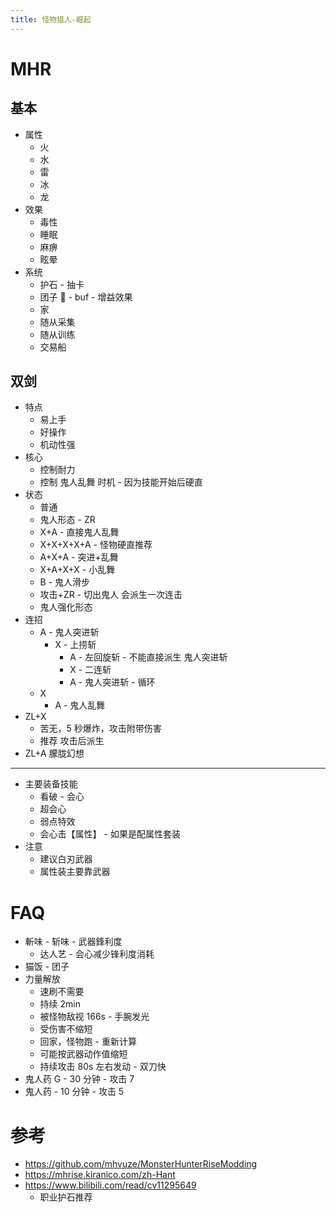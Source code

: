 ```yaml
---
title: 怪物猎人-崛起
---
```


# MHR

## 基本

- 属性
  - 火
  - 水
  - 雷
  - 冰
  - 龙
- 效果
  - 毒性
  - 睡眠
  - 麻痹
  - 眩晕
- 系统
  - 护石 - 抽卡
  - 团子 🍡 - buf - 增益效果
  - 家
  - 随从采集
  - 随从训练
  - 交易船

## 双剑

- 特点
  - 易上手
  - 好操作
  - 机动性强
- 核心
  - 控制耐力
  - 控制 鬼人乱舞 时机 - 因为技能开始后硬直
- 状态
  - 普通
  - 鬼人形态 - ZR
  - X+A - 直接鬼人乱舞
  - X+X+X+X+A - 怪物硬直推荐
  - A+X+A - 突进+乱舞
  - X+A+X+X - 小乱舞
  - B - 鬼人滑步
  - 攻击+ZR - 切出鬼人 会派生一次连击
  - 鬼人强化形态
- 连招
  - A - 鬼人突进斩
    - X - 上捞斩
      - A - 左回旋斩 - 不能直接派生 鬼人突进斩
      - X - 二连斩
      - A - 鬼人突进斩 - 循环
  - X
    - A - 鬼人乱舞
- ZL+X
  - 苦无，5 秒爆炸，攻击附带伤害
  - 推荐 攻击后派生
- ZL+A 朦胧幻想

---

- 主要装备技能
  - 看破 - 会心
  - 超会心
  - 弱点特效
  - 会心击【属性】 - 如果是配属性套装
- 注意
  - 建议白刃武器
  - 属性装主要靠武器

# FAQ

- 斬味 - 斩味 - 武器鋒利度
  - 达人艺 - 会心减少锋利度消耗
- 猫饭 - 团子
- 力量解放
  - 速刷不需要
  - 持续 2min
  - 被怪物敌视 166s - 手腕发光
  - 受伤害不缩短
  - 回家，怪物跑 - 重新计算
  - 可能按武器动作值缩短
  - 持续攻击 80s 左右发动 - 双刀快
- 鬼人药 G - 30 分钟 - 攻击 7
- 鬼人药 - 10 分钟 - 攻击 5

# 参考

- https://github.com/mhvuze/MonsterHunterRiseModding
- https://mhrise.kiranico.com/zh-Hant
- https://www.bilibili.com/read/cv11295649
  - 职业护石推荐
